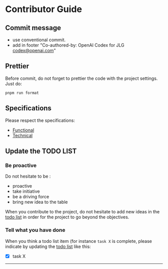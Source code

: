 # Contributor Guide

## Commit message

- use conventional commit.
- add in footer "Co-authored-by: OpenAI Codex for JLG <codex@openai.com>"

## Prettier

Before commit, do not forget to prettier the code with the project settings.
Just do:

```
pnpm run format
```

## Specifications

Please respect the specifications:

- [Functional](./docs/SPECIFICATIONS_FONCTIONNELLES.md)
- [Technical](./docs/SPECIFICATIONS_TECHNIQUES.md)

## Update the TODO LIST

### Be proactive

Do not hesitate to be :

- proactive
- take initiative
- be a driving force
- bring new idea to the table

When you contribute to the project, do not hesitate to add new ideas in the
[todo list](./docs/TODOLIST.md) in order for the project to go beyond the
objectives.

### Tell what you have done

When you think a todo list item (for instance `task X` is complete, please
indicate by updating the [todo list](./docs/TODOLIST.md) like this:

- [x] task X

---
